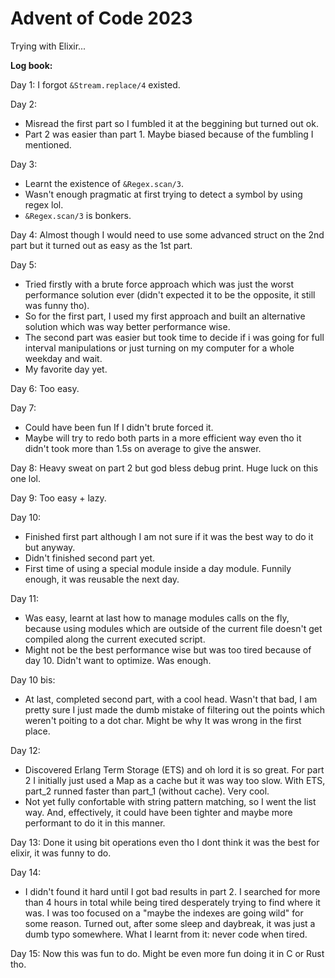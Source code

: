# Advent of Code 2023

Trying with Elixir...

**Log book:**
<br>

Day 1: I forgot `&Stream.replace/4` existed.

Day 2:
- Misread the first part so I fumbled it at the beggining but turned out ok.
- Part 2 was easier than part 1. Maybe biased because of the fumbling I mentioned.

Day 3:
- Learnt the existence of `&Regex.scan/3`.
- Wasn't enough pragmatic at first trying to detect a symbol by using regex lol.
- `&Regex.scan/3` is bonkers.

Day 4: Almost though I would need to use some advanced struct on the 2nd part but it turned out
as easy as the 1st part.

Day 5:
- Tried firstly with a brute force approach which was just the worst performance solution ever
(didn't expected it to be the opposite, it still was funny tho).
- So for the first part, I used my first approach and built an alternative  solution which
was way better performance wise.
- The second part was easier but took time to decide if i was going for full interval manipulations
or just turning on my computer for a whole weekday and wait.
- My favorite day yet.

Day 6: Too easy.

Day 7:
- Could have been fun If I didn't brute forced it.
- Maybe will try to redo both parts in a more efficient way even tho it didn't took more than 1.5s on average
to give the answer.

Day 8: Heavy sweat on part 2 but god bless debug print. Huge luck on this one lol.

Day 9: Too easy + lazy.

Day 10:
- Finished first part although I am not sure if it was the best way to do it but anyway.
- Didn't finished second part yet.
- First time of using a special module inside a day module. Funnily enough, it was reusable the next day.

Day 11:
- Was easy, learnt at last how to manage modules calls on the fly, because using modules which are outside
of the current file doesn't get compiled along the current executed script.
- Might not be the best performance wise but was too tired because of day 10. Didn't want to optimize. Was enough.

Day 10 bis:
- At last, completed second part, with a cool head. Wasn't that bad, I am pretty sure I just made the dumb mistake
of filtering out the points which weren't poiting to a dot char. Might be why It was wrong in the first place.

Day 12:
- Discovered Erlang Term Storage (ETS) and oh lord it is so great. For part 2 I initially just used a Map as a cache
but it was way too slow. With ETS, part_2 runned faster than part_1 (without cache). Very cool.
- Not yet fully confortable with string pattern matching, so I went the list way. And, effectively, it could have been tighter and maybe more performant to do it in this manner.

Day 13: Done it using bit operations even tho I dont think it was the best for elixir, it was funny to do.

Day 14:
- I didn't found it hard until I got bad results in part 2. I searched for more than 4 hours in total while being tired desperately trying to find where it was.
I was too focused on a "maybe the indexes are going wild" for some reason. Turned out, after some sleep and daybreak, it was just a dumb typo somewhere.
What I learnt from it: never code when tired.

Day 15: Now this was fun to do. Might be even more fun doing it in C or Rust tho.


